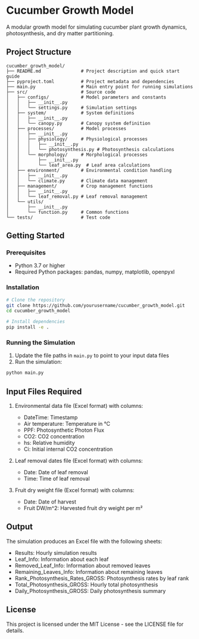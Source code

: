 # Cucumber Growth Model

A modular growth model for simulating cucumber plant growth dynamics, photosynthesis, and dry matter partitioning.

## Project Structure

```
cucumber_growth_model/
├── README.md               # Project description and quick start guide
├── pyproject.toml          # Project metadata and dependencies
├── main.py                 # Main entry point for running simulations
├── src/                    # Source code
│   ├── configs/            # Model parameters and constants 
│   │   ├── __init__.py
│   │   └── settings.py     # Simulation settings
│   ├── system/             # System definitions
│   │   ├── __init__.py
│   │   └── canopy.py       # Canopy system definition
│   ├── processes/          # Model processes
│   │   ├── __init__.py
│   │   ├── physiology/     # Physiological processes
│   │   │   ├── __init__.py
│   │   │   └── photosynthesis.py # Photosynthesis calculations
│   │   └── morphology/     # Morphological processes
│   │       ├── __init__.py
│   │       └── leaf_area.py  # Leaf area calculations
│   ├── environment/        # Environmental condition handling
│   │   ├── __init__.py
│   │   └── climate.py      # Climate data management
│   ├── management/         # Crop management functions
│   │   ├── __init__.py
│   │   └── leaf_removal.py # Leaf removal management
│   └── utils/
│       ├── __init__.py
│       └── function.py     # Common functions
└── tests/                  # Test code
```

## Getting Started

### Prerequisites

- Python 3.7 or higher
- Required Python packages: pandas, numpy, matplotlib, openpyxl

### Installation

```bash
# Clone the repository
git clone https://github.com/yourusername/cucumber_growth_model.git
cd cucumber_growth_model

# Install dependencies
pip install -e .
```

### Running the Simulation

1. Update the file paths in `main.py` to point to your input data files
2. Run the simulation:

```bash
python main.py
```

## Input Files Required

1. Environmental data file (Excel format) with columns:
   - DateTime: Timestamp
   - Air temperature: Temperature in °C
   - PPF: Photosynthetic Photon Flux
   - CO2: CO2 concentration
   - hs: Relative humidity
   - Ci: Initial internal CO2 concentration

2. Leaf removal dates file (Excel format) with columns:
   - Date: Date of leaf removal
   - Time: Time of leaf removal

3. Fruit dry weight file (Excel format) with columns:
   - Date: Date of harvest
   - Fruit DW/m^2: Harvested fruit dry weight per m²

## Output

The simulation produces an Excel file with the following sheets:
- Results: Hourly simulation results
- Leaf_Info: Information about each leaf
- Removed_Leaf_Info: Information about removed leaves
- Remaining_Leaves_Info: Information about remaining leaves
- Rank_Photosynthesis_Rates_GROSS: Photosynthesis rates by leaf rank
- Total_Photosynthesis_GROSS: Hourly total photosynthesis
- Daily_Photosynthesis_GROSS: Daily photosynthesis summary

## License

This project is licensed under the MIT License - see the LICENSE file for details. 